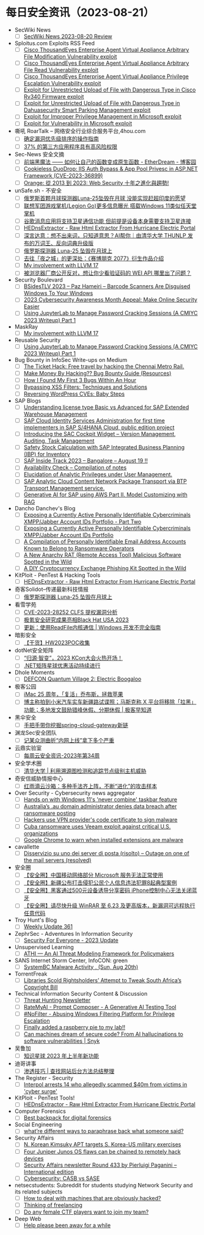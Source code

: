 # 每日安全资讯（2023-08-21）

- SecWiki News
  - [ ] [SecWiki News 2023-08-20 Review](http://www.sec-wiki.com/?2023-08-20)
- Sploitus.com Exploits RSS Feed
  - [ ] [Cisco ThousandEyes Enterprise Agent Virtual Appliance Arbitrary File Modification Vulnerability exploit](https://sploitus.com/exploit?id=1337DAY-ID-38980&utm_source=rss&utm_medium=rss)
  - [ ] [Cisco ThousandEyes Enterprise Agent Virtual Appliance Arbitrary File Read Vulnerability exploit](https://sploitus.com/exploit?id=1337DAY-ID-38978&utm_source=rss&utm_medium=rss)
  - [ ] [Cisco ThousandEyes Enterprise Agent Virtual Appliance Privilege Escalation Vulnerability exploit](https://sploitus.com/exploit?id=1337DAY-ID-38979&utm_source=rss&utm_medium=rss)
  - [ ] [Exploit for Unrestricted Upload of File with Dangerous Type in Cisco Rv340 Firmware exploit](https://sploitus.com/exploit?id=E630C5C3-3269-5615-A4B2-BCB92646A2B1&utm_source=rss&utm_medium=rss)
  - [ ] [Exploit for Unrestricted Upload of File with Dangerous Type in Dahuasecurity Smart Parking Management exploit](https://sploitus.com/exploit?id=7629FEC6-B5A4-51C9-B203-C89838DF6F71&utm_source=rss&utm_medium=rss)
  - [ ] [Exploit for Improper Privilege Management in Microsoft exploit](https://sploitus.com/exploit?id=F796D11D-F85B-5218-BBFA-9BDBAE5B6A59&utm_source=rss&utm_medium=rss)
  - [ ] [Exploit for Vulnerability in Microsoft exploit](https://sploitus.com/exploit?id=D4D22E4C-19C1-54ED-A919-A7164F1503CC&utm_source=rss&utm_medium=rss)
- 嘶吼 RoarTalk – 网络安全行业综合服务平台,4hou.com
  - [ ] [确定漏洞优先级排序的操作指南](https://www.4hou.com/posts/wyy8)
  - [ ] [37% 的第三方应用程序具有高风险权限](https://www.4hou.com/posts/wyx1)
- Sec-News 安全文摘
  - [ ] [前端黑魔法 —— 如何让自己的函数变成原生函数 - EtherDream - 博客园](https://govuln.com/news/url/q0Do)
  - [ ] [Cookieless DuoDrop: IIS Auth Bypass & App Pool Privesc in ASP.NET Framework (CVE-2023-36899)](https://govuln.com/news/url/r0ln)
  - [ ] [Orange: 從 2013 到 2023: Web Security 十年之進化與趨勢!](https://govuln.com/news/url/ADmg)
- unSafe.sh - 不安全
  - [ ] [俄罗斯首颗月球探测器Luna-25坠毁在月球 没能实现赶超印度的愿望](https://buaq.net/go-174875.html)
  - [ ] [联想军团游戏掌机(Legion Go)更多信息曝光 搭载Windows 11类似任天堂掌机](https://buaq.net/go-174876.html)
  - [ ] [谷歌消息应用将支持卫星通信功能 但前提是设备本身需要支持卫星连接](https://buaq.net/go-174871.html)
  - [ ] [HEDnsExtractor - Raw Html Extractor From Hurricane Electric Portal](https://buaq.net/go-174868.html)
  - [ ] [深言达意：想不出来词，只知道意思？AI帮你｜由清华大学 THUNLP 发布的万词王、反向词典升级版](https://buaq.net/go-174867.html)
  - [ ] [俄罗斯探测器 Luna-25 坠毁在月球上](https://buaq.net/go-174870.html)
  - [ ] [去往「夜之城」的更深处：《赛博朋克 2077》衍生作品介绍](https://buaq.net/go-174863.html)
  - [ ] [My involvement with LLVM 17](https://buaq.net/go-174861.html)
  - [ ] [被浏览器厂商公开反对，想让你少看验证码的 WEI API 哪里出了问题？](https://buaq.net/go-174864.html)
- Security Boulevard
  - [ ] [BSidesTLV 2023 – Paz Hameiri – Barcode Scanners Are Disguised Windows To Your Windows](https://securityboulevard.com/2023/08/bsidestlv-2023-paz-hameiri-barcode-scanners-are-disguised-windows-to-your-windows/)
  - [ ] [2023 Cybersecurity Awareness Month Appeal: Make Online Security Easier](https://securityboulevard.com/2023/08/2023-cybersecurity-awareness-month-appeal-make-online-security-easier/)
  - [ ] [Using JupyterLab to Manage Password Cracking Sessions (A CMIYC 2023 Writeup) Part 1](https://securityboulevard.com/2023/08/using-jupyterlab-to-manage-password-cracking-sessions-a-cmiyc-2023-writeup-part-1/)
- MaskRay
  - [ ] [My involvement with LLVM 17](https://maskray.me/blog/2023-08-20-my-involvement-with-llvm-17)
- Reusable Security
  - [ ] [Using JupyterLab to Manage Password Cracking Sessions (A CMIYC 2023 Writeup) Part 1](https://reusablesec.blogspot.com/2023/08/using-jupyterlab-to-manage-password.html)
- Bug Bounty in InfoSec Write-ups on Medium
  - [ ] [The Ticket Hack: Free travel by hacking the Chennai Metro Rail.](https://infosecwriteups.com/the-ticket-hack-free-travel-by-hacking-the-chennai-metro-rail-6ddaf5457ecf?source=rss----7b722bfd1b8d--bug_bounty)
  - [ ] [Make Money By Hacking?? Bug Bounty Guide (Resources)](https://infosecwriteups.com/how-to-bug-bounty-in-2023-resources-2a192de26097?source=rss----7b722bfd1b8d--bug_bounty)
  - [ ] [How I Found My First 3 Bugs Within An Hour](https://infosecwriteups.com/how-i-found-my-first-3-bugs-within-an-hour-5421c0aab8b8?source=rss----7b722bfd1b8d--bug_bounty)
  - [ ] [Bypassing XSS Filters: Techniques and Solutions](https://infosecwriteups.com/bypassing-xss-filters-techniques-and-solutions-d6674029f1e9?source=rss----7b722bfd1b8d--bug_bounty)
  - [ ] [Reversing WordPress CVEs: Baby Steps](https://infosecwriteups.com/reversing-wordpress-cves-baby-steps-1069feb50dd4?source=rss----7b722bfd1b8d--bug_bounty)
- SAP Blogs
  - [ ] [Understanding license type Basic vs Advanced for SAP Extended Warehouse Management](https://blogs.sap.com/2023/08/20/understanding-license-type-basic-vs-advanced-for-sap-extended-warehouse-management/)
  - [ ] [SAP Cloud Identity Services Administration for first time implementers in SAP S/4HANA Cloud, public edition project](https://blogs.sap.com/2023/08/20/sap-cloud-identity-services-administration-for-first-time-implementers-in-sap-s-4hana-cloud-public-edition-project/)
  - [ ] [Introducing the SAC Cockpit Widget – Version Management, Auditing, Task Management](https://blogs.sap.com/2023/08/20/introducing-the-sac-cockpit-widget-version-management-auditing-task-management/)
  - [ ] [Safety Stock Calculation with SAP Integrated Business Planning (IBP) for Inventory](https://blogs.sap.com/2023/08/20/safety-stock-calculation-with-sap-integrated-business-planning-ibp-for-inventory/)
  - [ ] [SAP Inside Track 2023 – Bangalore – August 19 !!](https://blogs.sap.com/2023/08/20/sap-inside-track-2023-bangalore-august-19/)
  - [ ] [Availability Check – Compilation of notes](https://blogs.sap.com/2023/08/20/availability-check-compilation-of-notes/)
  - [ ] [Elucidation of Analytic Privileges under User Management.](https://blogs.sap.com/2023/08/20/elucidation-of-analytic-privileges-under-user-management./)
  - [ ] [SAP Analytic Cloud Content Network Package Transport via BTP Transport Management service.](https://blogs.sap.com/2023/08/20/sap-analytic-cloud-content-network-package-transport-via-btp-transport-management-service./)
  - [ ] [Generative AI for SAP using AWS Part II. Model Customizing with RAG](https://blogs.sap.com/2023/08/20/generative-ai-for-sap-using-aws-part-ii.-model-customizing-with-rag/)
- Dancho Danchev's Blog
  - [ ] [Exposing a Currently Active Personally Identifiable Cybercriminals XMPP/Jabber Account IDs Portfolio - Part Two](https://ddanchev.blogspot.com/2023/08/exposing-currently-active-personally_20.html)
  - [ ] [Exposing a Currently Active Personally Identifiable Cybercriminals XMPP/Jabber Account IDs Portfolio](https://ddanchev.blogspot.com/2023/08/exposing-currently-active-personally.html)
  - [ ] [A Compilation of Personally Identifiable Email Address Accounts Known to Belong to Ransomware Operators](https://ddanchev.blogspot.com/2023/08/a-compilation-of-personally.html)
  - [ ] [A New Anarchy RAT (Remote Access Tool) Malicious Software Spotted in the Wild](https://ddanchev.blogspot.com/2023/08/a-new-anarchy-rat-remote-access-tool.html)
  - [ ] [A DIY Cryptocurrency Exchange Phishing Kit Spotted in the Wild](https://ddanchev.blogspot.com/2023/08/a-diy-cryptocurrency-exchange-phishing.html)
- KitPloit - PenTest & Hacking Tools
  - [ ] [HEDnsExtractor - Raw Html Extractor From Hurricane Electric Portal](http://www.kitploit.com/2023/08/hednsextractor-raw-html-extractor-from.html)
- 奇客Solidot–传递最新科技情报
  - [ ] [俄罗斯探测器 Luna-25 坠毁在月球上](https://www.solidot.org/story?sid=75844)
- 看雪学苑
  - [ ] [CVE-2023-28252 CLFS 提权漏洞分析](https://mp.weixin.qq.com/s?__biz=MjM5NTc2MDYxMw==&mid=2458513730&idx=1&sn=d4a5fd43679ba3475e4cb7e061f214ae&chksm=b18ec1c886f948de54c7a8fd5b5384fa146af98293db97dc238990f1bcc5e233697a69ae404e&scene=58&subscene=0#rd)
  - [ ] [极氪安全研究成果亮相Black Hat USA 2023](https://mp.weixin.qq.com/s?__biz=MjM5NTc2MDYxMw==&mid=2458513730&idx=2&sn=1241ecb2e29effb8d238a8546cbef1db&chksm=b18ec1c886f948de796aa09647926b7255cb9d93c2169fcebcd7d410f179cfb27d9849974654&scene=58&subscene=0#rd)
  - [ ] [更新：使用ReadFile内核通信 | Windows 开发不完全指南](https://mp.weixin.qq.com/s?__biz=MjM5NTc2MDYxMw==&mid=2458513730&idx=3&sn=9412eda6fc8b7f622b6ededf1feb7484&chksm=b18ec1c886f948de62564d191c902824f3363570b752bebb4f89f8161152a9e08a16be7456ea&scene=58&subscene=0#rd)
- 暗影安全
  - [ ] [【干货】HW2023POC收集](https://mp.weixin.qq.com/s?__biz=MzI2MzA3OTgxOA==&mid=2657164691&idx=1&sn=32c1ece19dd3d48a92cb736669d8f5fa&chksm=f1d4ef76c6a3666028260b654b5c6ebcceb8ede41b0a62e5a1408890f21692ff0199504d1d94&scene=58&subscene=0#rd)
- dotNet安全矩阵
  - [ ] [“归源·智变”，2023 KCon大会火热开场！](https://mp.weixin.qq.com/s?__biz=MzUyOTc3NTQ5MA==&mid=2247488352&idx=1&sn=51c7246653502dd00fbab504e6aed646&chksm=fa5abd8dcd2d349b696a80dba49a78bf5db7f9c46141e32875606b3ad8ae729467050d8fadb1&scene=58&subscene=0#rd)
  - [ ] [.NET矩阵星球优惠活动持续进行](https://mp.weixin.qq.com/s?__biz=MzUyOTc3NTQ5MA==&mid=2247488352&idx=2&sn=dd0eb2c841d29f3e07df87157dacee76&chksm=fa5abd8dcd2d349ba80bcc5007b39171c458fbb1501cb51527b91127919cf13f6d75ee516bb8&scene=58&subscene=0#rd)
- Dhole Moments
  - [ ] [DEFCON Quantum Village 2: Electric Boogaloo](https://soatok.blog/2023/08/20/defcon-quantum-village-2-electric-boogaloo/)
- 极客公园
  - [ ] [iMac 25 周年，「复活」乔布斯，拯救苹果](https://mp.weixin.qq.com/s?__biz=MTMwNDMwODQ0MQ==&mid=2653007576&idx=1&sn=e27df0110a904de906910be3cbed839d&chksm=7e54d36e49235a7861f4041a86c9104c030c3349dffed1d9d5c2d0d7346074629fe211c37665&scene=58&subscene=0#rd)
  - [ ] [博主称拍到小米汽车实车新疆路试谍照；马斯克称 X 平台将移除「拉黑」功能；多地发文鼓励错峰休假、分期休假 | 极客早知道](https://mp.weixin.qq.com/s?__biz=MTMwNDMwODQ0MQ==&mid=2653007532&idx=1&sn=292979180e37614e1fd2b2dd742595e0&chksm=7e54d31a49235a0c8d09ad7494927e94809772364ef024f0d8f1efb50e4620aca6a0e74d7dc4&scene=58&subscene=0#rd)
- 黑伞安全
  - [ ] [手把手带你挖掘spring-cloud-gateway新链](https://mp.weixin.qq.com/s?__biz=MzU0MzkzOTYzOQ==&mid=2247487931&idx=1&sn=baf1d0751b06a60c665643b0e42bb854&chksm=fb029ce3cc7515f59e6b27555d2bc788b9192dceac7c0d581dd121c7b24b4338ccb549d73cb5&scene=58&subscene=0#rd)
- 渊龙Sec安全团队
  - [ ] [记某众测曲折“内网上线”拿下多个严重](https://mp.weixin.qq.com/s?__biz=Mzg4NTY0MDg1Mg==&mid=2247485115&idx=1&sn=fe8fa6e38a728b5998f037915722a237&chksm=cfa49d40f8d31456b58b90126de52c32b4e66e222e06c7eedfc8a894830a6cee51ec916b7805&scene=58&subscene=0#rd)
- 云鼎实验室
  - [ ] [每周云安全资讯-2023年第34周](https://mp.weixin.qq.com/s?__biz=MzU3ODAyMjg4OQ==&mid=2247494991&idx=1&sn=648af954b2ca7e5334632da6a45f8cd9&chksm=fd7911c9ca0e98dfe55942df4c34871d4317694a06e38a9f515849d5a00d4aac309798e28f43&scene=58&subscene=0#rd)
- 安全学术圈
  - [ ] [清华大学 | 利用溯源图检测和追踪节点级别主机威胁](https://mp.weixin.qq.com/s?__biz=MzU5MTM5MTQ2MA==&mid=2247489338&idx=1&sn=9299dc241c7202377a819391488908ca&chksm=fe2ee8b1c95961a7d8c0680ffdd4e10480cd69e23301a8ffd1ef4c9c5b8595e28f4960d82628&scene=58&subscene=0#rd)
- 奇安信威胁情报中心
  - [ ] [红雨滴云沙箱：多种手法齐上阵，不断“进化”的攻击样本](https://mp.weixin.qq.com/s?__biz=MzI2MDc2MDA4OA==&mid=2247507812&idx=1&sn=47965ed496d6399a3467bf9558b06626&chksm=ea662813dd11a1053f379fb50b89a34cfb9a0ecc192d2eb7e871e3c7cc31dec151d6af24a3df&scene=58&subscene=0#rd)
- Over Security - Cybersecurity news aggregator
  - [ ] [Hands on with Windows 11's 'never combine' taskbar feature](https://www.bleepingcomputer.com/news/microsoft/hands-on-with-windows-11s-never-combine-taskbar-feature/)
  - [ ] [Australia’s .au domain administrator denies data breach after ransomware posting](https://therecord.media/australia-domain-name-admin-denies-data-breach)
  - [ ] [Hackers use VPN provider's code certificate to sign malware](https://www.bleepingcomputer.com/news/security/hackers-use-vpn-providers-code-certificate-to-sign-malware/)
  - [ ] [Cuba ransomware uses Veeam exploit against critical U.S. organizations](https://www.bleepingcomputer.com/news/security/cuba-ransomware-uses-veeam-exploit-against-critical-us-organizations/)
  - [ ] [Google Chrome to warn when installed extensions are malware](https://www.bleepingcomputer.com/news/google/google-chrome-to-warn-when-installed-extensions-are-malware/)
- cavallette
  - [ ] [Disservizio su uno dei server di posta (risolto) – Outage on one of the mail servers (resolved)](https://cavallette.noblogs.org/2023/08/9857)
- 安全圈
  - [ ] [【安全圈】中国移动网络部分 Microsoft 服务无法正常使用](https://mp.weixin.qq.com/s?__biz=MzIzMzE4NDU1OQ==&mid=2652042341&idx=1&sn=85211f6bb0bd457966d7f7804a21b803&chksm=f36fd825c4185133ec0f3842e5b674608abd45667b4c9ac1dde80fd00eaca83ad34a3032c0d8&scene=58&subscene=0#rd)
  - [ ] [【安全圈】新疆公布打击侵犯公民个人信息违法犯罪8起典型案例](https://mp.weixin.qq.com/s?__biz=MzIzMzE4NDU1OQ==&mid=2652042341&idx=2&sn=8b0d3f82b50ffb26c75ceb53cb4085c8&chksm=f36fd825c418513326767597ccd5109bb472b26b8df7eba53ee6e6bdb6c4dfae81598b206ec1&scene=58&subscene=0#rd)
  - [ ] [【安全圈】黑客通过500元设备诱导分享密码 iPhone控制中心无法关闭蓝牙](https://mp.weixin.qq.com/s?__biz=MzIzMzE4NDU1OQ==&mid=2652042341&idx=3&sn=397d7c33de071e58e3afebf13dba3232&chksm=f36fd825c4185133e99c757bbbd028cc62cd14bdc2072df742d1f69616798cb59ae1ad013a7b&scene=58&subscene=0#rd)
  - [ ] [【安全圈】请尽快升级 WinRAR 至 6.23 及更高版本，新漏洞可远程执行任意代码](https://mp.weixin.qq.com/s?__biz=MzIzMzE4NDU1OQ==&mid=2652042341&idx=4&sn=e7b22e8152aeaf9e0bd49d7e82861c2c&chksm=f36fd825c41851333abbd3e89070cd6dbf43298e18403cfdccc11b29033c09b8b2691d92a87b&scene=58&subscene=0#rd)
- Troy Hunt's Blog
  - [ ] [Weekly Update 361](https://www.troyhunt.com/weekly-update-361/)
- ZephrSec - Adventures In Information Security
  - [ ] [Security For Everyone - 2023 Update](https://blog.zsec.uk/security-for-everyone-zth05/)
- Unsupervised Learning
  - [ ] [ATHI — An AI Threat Modeling Framework for Policymakers](https://danielmiessler.com/p/athi-an-ai-threat-modeling-framework-for-policymakers)
- SANS Internet Storm Center, InfoCON: green
  - [ ] [SystemBC Malware Activity , (Sun, Aug 20th)](https://isc.sans.edu/diary/rss/30138)
- TorrentFreak
  - [ ] [Libraries Scold Rightsholders’ Attempt to Tweak South Africa’s Copyright Bill](https://torrentfreak.com/libraries-scold-rightsholders-attempt-to-tweak-south-africas-copyright-bill-230820/)
- Technical Information Security Content & Discussion
  - [ ] [Threat Hunting Newsletter](https://www.reddit.com/r/netsec/comments/15wnf9u/threat_hunting_newsletter/)
  - [ ] [RateMyAI - Prompt Composer - A Generative AI Testing Tool](https://www.reddit.com/r/netsec/comments/15wmxlz/ratemyai_prompt_composer_a_generative_ai_testing/)
  - [ ] [#NoFilter - Abusing Windows Filtering Platform for Privilege Escalation](https://www.reddit.com/r/netsec/comments/15w4jxx/nofilter_abusing_windows_filtering_platform_for/)
  - [ ] [Finally added a raspberry pie to my lab!!](https://www.reddit.com/r/netsec/comments/15wqymm/finally_added_a_raspberry_pie_to_my_lab/)
  - [ ] [Can machines dream of secure code? From AI hallucinations to software vulnerabilities | Snyk](https://www.reddit.com/r/netsec/comments/15wi3xt/can_machines_dream_of_secure_code_from_ai/)
- 吴鲁加
  - [ ] [知识星球 2023 年上半年新功能](https://mp.weixin.qq.com/s?__biz=Mzg5NDY4ODM1MA==&mid=2247484490&idx=1&sn=296f6e9b9f67837103b5e8e0729a16bf&chksm=c01a897bf76d006d1007ffe3f8d7a7db069653eb497ca3ce5404f218b842ca1c18d70adcfe4b&scene=58&subscene=0#rd)
- 迪哥讲事
  - [ ] [渗透技巧 | 查找网站后台方法总结整理](https://mp.weixin.qq.com/s?__biz=MzIzMTIzNTM0MA==&mid=2247491633&idx=1&sn=169f305a9325b0abcff2dd611bb4a0a7&chksm=e8a5ea52dfd26344d85a7274b8f528879345708fbfa152a8a623a7cbb152c383cb4daedfeb32&scene=58&subscene=0#rd)
- The Register - Security
  - [ ] [Interpol arrests 14 who allegedly scammed $40m from victims in 'cyber surge'](https://go.theregister.com/feed/www.theregister.com/2023/08/20/interpol_africa_arrests/)
- KitPloit - PenTest Tools!
  - [ ] [HEDnsExtractor - Raw Html Extractor From Hurricane Electric Portal](http://www.kitploit.com/2023/08/hednsextractor-raw-html-extractor-from.html)
- Computer Forensics
  - [ ] [Best backpack for digital forensics](https://www.reddit.com/r/computerforensics/comments/15w9bby/best_backpack_for_digital_forensics/)
- Social Engineering
  - [ ] [what’re different ways to paraphrase back what someone said?](https://www.reddit.com/r/SocialEngineering/comments/15wc92v/whatre_different_ways_to_paraphrase_back_what/)
- Security Affairs
  - [ ] [N. Korean Kimsuky APT targets S. Korea-US military exercises](https://securityaffairs.com/149698/apt/kimsuky-war-simulation-centre.html)
  - [ ] [Four Juniper Junos OS flaws can be chained to remotely hack devices](https://securityaffairs.com/149693/security/juniper-networks-flaws.html)
  - [ ] [Security Affairs newsletter Round 433 by Pierluigi Paganini – International edition](https://securityaffairs.com/149686/breaking-news/security-affairs-newsletter-round-433-by-pierluigi-paganini-international-edition.html)
  - [ ] [Cybersecurity: CASB vs SASE](https://securityaffairs.com/149688/security/cybersecurity-casb-vs-sase.html)
- netsecstudents: Subreddit for students studying Network Security and its related subjects
  - [ ] [How to deal with machines that are obviously hacked?](https://www.reddit.com/r/netsecstudents/comments/15wivth/how_to_deal_with_machines_that_are_obviously/)
  - [ ] [Thinking of freelancing](https://www.reddit.com/r/netsecstudents/comments/15wag30/thinking_of_freelancing/)
  - [ ] [Do any female CTF players want to join my team?](https://www.reddit.com/r/netsecstudents/comments/15wbeku/do_any_female_ctf_players_want_to_join_my_team/)
- Deep Web
  - [ ] [Help please been away for a while](https://www.reddit.com/r/deepweb/comments/15vyzg9/help_please_been_away_for_a_while/)
